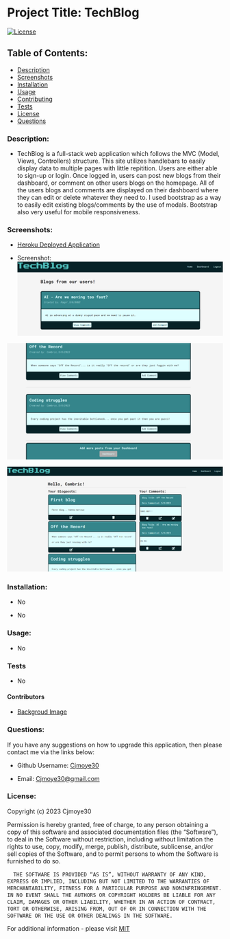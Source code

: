 
  # Project Title: TechBlog

  [![License](https://img.shields.io/badge/License-MIT-blue.svg)](https://opensource.org/license/mit-0/)


  ## Table of Contents:
  - [Description](#description)
  - [Screenshots](#screenshots)
  - [Installation](#installation)
  - [Usage](#usage)
  - [Contributing](#contributing)
  - [Tests](#tests)
  - [License](#license)
  - [Questions](#questions)
  
  ### Description:

  - TechBlog is a full-stack web application which follows the MVC (Model, Views, Controllers) structure. This site utilizes handlebars to easily display data to multiple pages with little repitition. Users are either able to sign-up or login. Once logged in, users can post new blogs from their dashboard, or comment on other users blogs on the homepage. All of the users blogs and comments are displayed on their dashboard where they can edit or delete whatever they need to. I used bootstrap as a way to easily edit existing blogs/comments by the use of modals. Bootstrap also very useful for mobile responsiveness.


  ### Screenshots: 

  - [Heroku Deployed Application](https://peaceful-oasis-37638.herokuapp.com/)

  - Screenshot:
  ![Screenshots](/public/images/techblog1.png)

  ![Screenshots](/public/images/techblog2.png)

  ![Screenshots](/public/images/techblog3.png)

  ### Installation:

  - No

  - No


  ### Usage:

  - No


  ### Tests
  - No

  #### Contributors

  - [Backgroud Image](https://www.freepik.com/free-vector/cyber-technology-background_6402688.htm#query=circuit%20white%20background&position=49&from_view=keyword&track=ais)

  ### Questions:

  If you have any suggestions on how to upgrade this application, then please contact me via the links below:
  - Github Username: [Cjmoye30](https://github.com/Cjmoye30) 

  - Email: Cjmoye30@gmail.com


  ### License:
  Copyright (c) 2023 Cjmoye30

  Permission is hereby granted, free of charge, to any person obtaining a copy of this software and associated documentation files (the “Software”), to deal in the Software without restriction, including without limitation the rights to use, copy, modify, merge, publish, distribute, sublicense, and/or sell copies of the Software, and to permit persons to whom the Software is furnished to do so.

      THE SOFTWARE IS PROVIDED “AS IS”, WITHOUT WARRANTY OF ANY KIND, EXPRESS OR IMPLIED, INCLUDING BUT NOT LIMITED TO THE WARRANTIES OF MERCHANTABILITY, FITNESS FOR A PARTICULAR PURPOSE AND NONINFRINGEMENT. IN NO EVENT SHALL THE AUTHORS OR COPYRIGHT HOLDERS BE LIABLE FOR ANY CLAIM, DAMAGES OR OTHER LIABILITY, WHETHER IN AN ACTION OF CONTRACT, TORT OR OTHERWISE, ARISING FROM, OUT OF OR IN CONNECTION WITH THE SOFTWARE OR THE USE OR OTHER DEALINGS IN THE SOFTWARE.

  For additional information  - please visit [MIT](https://opensource.org/license/mit-0/)

  